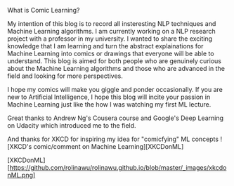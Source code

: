 What is Comic Learning?

My intention of this blog is to record all insteresting NLP techniques and Machine Learning algorithms. I am currently working on a NLP research project with a professor in my university. I wanted to share the exciting knowledge that I am learning and turn the abstract explainations for Machine Learning into comics or drawings that everyone will be able to understand. This blog is aimed for both people who are genuinely curious about the Machine Learning algorithms and those who are advanced in the field and looking for more perspectives. 

I hope my comics will make you giggle and ponder occasionally. If you are new to Artificial Intelligence, I hope this blog will incite your passion in Machine Learning just like the how I was watching my first ML lecture.

Great thanks to Andrew Ng's Cousera course and Google's Deep Learning on Udacity which introduced me to the field. 

And thanks for XKCD for inspiring my idea for "comicfying" ML concepts
 ![XKCD's comic/comment on Machine Learning][XKCDonML]



[XKCDonML][https://github.com/rolinawu/rolinawu.github.io/blob/master/_images/xkcdonML.png]